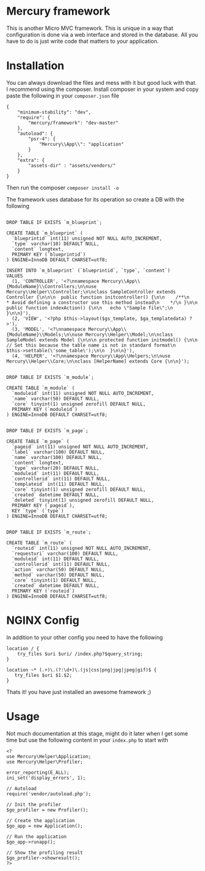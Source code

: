 # Mercury framework
This is another Micro MVC framework. This is unique in a way that configuration is done via a web interface and stored in the database. All you have to do is just write code that matters to your application.

# Installation
You can always download the files and mess with it but good luck with that. I recommend using the composer. Install composer in your system and copy paste the following in your `composer.json` file

```
{
    "minimum-stability": "dev",
    "require": {
        "mercury/framework": "dev-master"
    },
    "autoload": {
        "psr-4": {
            "Mercury\\App\\": "application"
        }
    },
    "extra": {
        "assets-dir" : "assets/vendors/"
    }
}
```
Then run the composer
`composer install -o`

The framework uses database for its operation so create a DB with the following

```

DROP TABLE IF EXISTS `m_blueprint`;

CREATE TABLE `m_blueprint` (
  `blueprintid` int(11) unsigned NOT NULL AUTO_INCREMENT,
  `type` varchar(10) DEFAULT NULL,
  `content` longtext,
  PRIMARY KEY (`blueprintid`)
) ENGINE=InnoDB DEFAULT CHARSET=utf8;

INSERT INTO `m_blueprint` (`blueprintid`, `type`, `content`)
VALUES
  (1, 'CONTROLLER', '<?\nnamespace Mercury\\App\\{ModuleName}\\Controllers;\n\nuse Mercury\\Helper\\Controller;\n\nclass SampleController extends Controller {\n\n\n  public function initcontroller() {\n\n    /**\n    * Avoid defining a constructor use this method instead\n    */\n }\n\n public function indexAction() {\n\n   echo \"Sample file\";\n }\n\n}'),
  (2, 'VIEW', '<?php $this->layout($gs_template, $ga_templatedata) ?>'),
  (3, 'MODEL', '<?\nnamespace Mercury\\App\\{ModuleName}\\Models;\n\nuse Mercury\\Helper\\Model;\n\nclass SampleModel extends Model {\n\n\n protected function initmodel() {\n\n    // Set this because the table name is not in standard format\n    $this->settable(\'some_table\');\n\n  }\n\n}'),
  (4, 'HELPER', '<?\nnamespace Mercury\\App\\Helpers;\n\nuse Mercury\\Helper\\Core;\n\nclass [HelperName] extends Core {\n\n}');


DROP TABLE IF EXISTS `m_module`;

CREATE TABLE `m_module` (
  `moduleid` int(11) unsigned NOT NULL AUTO_INCREMENT,
  `name` varchar(50) DEFAULT NULL,
  `core` tinyint(1) unsigned zerofill DEFAULT NULL,
  PRIMARY KEY (`moduleid`)
) ENGINE=InnoDB DEFAULT CHARSET=utf8;


DROP TABLE IF EXISTS `m_page`;

CREATE TABLE `m_page` (
  `pageid` int(11) unsigned NOT NULL AUTO_INCREMENT,
  `label` varchar(100) DEFAULT NULL,
  `name` varchar(100) DEFAULT NULL,
  `content` longtext,
  `type` varchar(20) DEFAULT NULL,
  `moduleid` int(11) DEFAULT NULL,
  `controllerid` int(11) DEFAULT NULL,
  `templateid` int(11) DEFAULT NULL,
  `core` tinyint(1) unsigned zerofill DEFAULT NULL,
  `created` datetime DEFAULT NULL,
  `deleted` tinyint(1) unsigned zerofill DEFAULT NULL,
  PRIMARY KEY (`pageid`),
  KEY `type` (`type`)
) ENGINE=InnoDB DEFAULT CHARSET=utf8;


DROP TABLE IF EXISTS `m_route`;

CREATE TABLE `m_route` (
  `routeid` int(11) unsigned NOT NULL AUTO_INCREMENT,
  `requesturi` varchar(100) DEFAULT NULL,
  `moduleid` int(11) DEFAULT NULL,
  `controllerid` int(11) DEFAULT NULL,
  `action` varchar(50) DEFAULT NULL,
  `method` varchar(50) DEFAULT NULL,
  `core` tinyint(1) DEFAULT NULL,
  `created` datetime DEFAULT NULL,
  PRIMARY KEY (`routeid`)
) ENGINE=InnoDB DEFAULT CHARSET=utf8;

```

# NGINX Config

In addition to your other config you need to have the following

```
location / {
    try_files $uri $uri/ /index.php?$query_string;
}

location ~* (.+)\.(?:\d+)\.(js|css|png|jpg|jpeg|gif)$ {
   try_files $uri $1.$2;
}

```

Thats it! you have just installed an awesome framework ;)

# Usage

Not much documentation at this stage, might do it later when I get some time but use the following content in your `index.php` to start with

```
<?
use Mercury\Helper\Application;
use Mercury\Helper\Profiler;

error_reporting(E_ALL);
ini_set('display_errors', 1);

// Autoload
require('vendor/autoload.php');

// Init the profiler
$go_profiler = new Profiler();

// Create the application
$go_app = new Application();

// Run the application
$go_app->runapp();

// Show the profiling result
$go_profiler->showresult();
?>
```